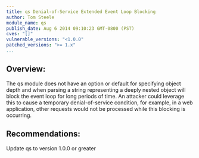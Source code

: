 ```yaml
---
title: qs Denial-of-Service Extended Event Loop Blocking
author: Tom Steele
module_name: qs
publish_date: Aug 6 2014 09:10:23 GMT-0800 (PST)
cves: "[]"
vulnerable_versions: "<1.0.0"
patched_versions: ">= 1.x"
...
```


## Overview:
The qs module does not have an option or default for specifying object depth and when parsing a string representing a deeply nested object will block the event loop for long periods of time. An attacker could leverage this to cause a temporary denial-of-service condition, for example, in a web application, other requests would not be processed while this blocking is occurring.

## Recommendations:
Update qs to version 1.0.0 or greater
